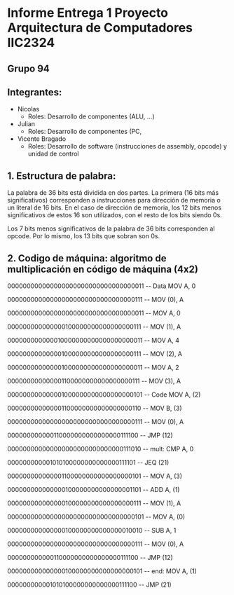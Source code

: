 # Informe Entrega 1 Proyecto Arquitectura de Computadores IIC2324

## Grupo 94

## Integrantes:

- Nicolas 
    - Roles: Desarrollo de componentes (ALU, ...)
- Julian
    - Roles: Desarrollo de componentes (PC, 
- Vicente Bragado
    - Roles: Desarrollo de software (instrucciones de assembly, opcode) y unidad de control

## 1. Estructura de palabra:

La palabra de 36 bits está dividida en dos partes. La primera (16 bits más significativos) corresponden a instrucciones para dirección de memoria o un literal de 16 bits. En el caso de dirección de memoria, los 12 bits menos significativos de estos 16 son utilizados, con el resto de los bits siendo 0s. 

Los 7 bits menos significativos de la palabra de 36 bits corresponden al opcode. Por lo mismo, los 13 bits que sobran son 0s. 

## 2. Codigo de máquina: algoritmo de multiplicación en código de máquina (4x2)

000000000000000000000000000000000011 -- Data MOV A, 0

000000000000000000000000000000000111 --      MOV (0), A

000000000000000000000000000000000011 --      MOV A, 0

000000000000000100000000000000000111 --      MOV (1), A

000000000000010000000000000000000011 --      MOV A, 4

000000000000001000000000000000000111 --      MOV (2), A

000000000000001000000000000000000011 --      MOV A, 2

000000000000001100000000000000000111 --      MOV (3), A 

000000000000001000000000000000000101 -- Code MOV A, (2)

000000000000001100000000000000000110 --      MOV B, (3)  

000000000000000000000000000000000111 --      MOV (0), A

000000000000110000000000000000111100 --      JMP (12)

000000000000000000000000000000111010 -- mult: CMP A, 0

000000000001010100000000000000111101 --       JEQ (21)    

000000000000001100000000000000000101 --       MOV A, (3)

000000000000000100000000000000001101 --       ADD A, (1)

000000000000000100000000000000000111 --       MOV (1), A

000000000000000000000000000000000101 --       MOV A, (0)

000000000000000100000000000000010010 --       SUB A, 1

000000000000000000000000000000000111 --       MOV (0), A

000000000000110000000000000000111100 --       JMP (12)

000000000000000100000000000000000101 -- end:  MOV A, (1)

000000000001010100000000000000111100 --       JMP (21)